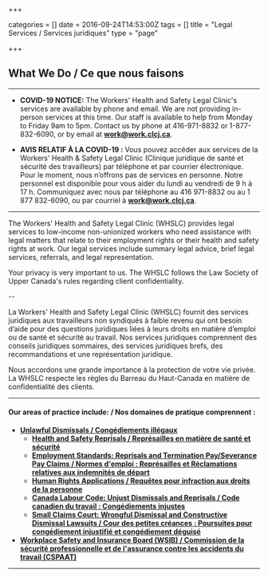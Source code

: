 +++

categories = []
date = 2016-09-24T14:53:00Z
tags = []
title = "Legal Services / Services juridiques"
type = "page"

+++
## What We Do / Ce que nous faisons

***

* **COVID-19 NOTICE:** The Workers' Health and Safety Legal Clinic's services are available by phone and email. We are not providing in-person services at this time. Our staff is available to help from Monday to Friday 9am to 5pm. Contact us by phone at 416-971-8832 or 1-877-832-6090, or by email at [**work@work.clcj.ca**](mailto:work@work.clcj.ca).


* **AVIS RELATIF À LA COVID-19 :** Vous pouvez accéder aux services de la Workers' Health & Safety Legal Clinic (Clinique juridique de santé et sécurité des travailleurs) par téléphone et par courrier électronique. Pour le moment, nous n’offrons pas de services en personne. Notre personnel est disponible pour vous aider du lundi au vendredi de 9 h à 17 h. Communiquez avec nous par téléphone au 416 971-8832 ou au 1 877 832-6090, ou par courriel à [**work@work.clcj.ca**](mailto:work@work.clcj.ca).

***

The Workers' Health and Safety Legal Clinic (WHSLC) provides legal services to low-income non-unionized workers who need assistance with legal matters that relate to their employment rights or their health and safety rights at work. Our legal services include summary legal advice, brief legal services, referrals, and legal representation.

Your privacy is very important to us. The WHSLC follows the Law Society of Upper Canada's rules regarding client confidentiality.

--

La Workers' Health and Safety Legal Clinic (WHSLC) fournit des services juridiques aux travailleurs non syndiqués à faible revenu qui ont besoin d’aide pour des questions juridiques liées à leurs droits en matière d’emploi ou de santé et sécurité au travail. Nos services juridiques comprennent des conseils juridiques sommaires, des services juridiques brefs, des recommandations et une représentation juridique.

Nous accordons une grande importance à la protection de votre vie privée. La WHSLC respecte les règles du Barreau du Haut-Canada en matière de confidentialité des clients.

***

#### Our areas of practice include: / Nos domaines de pratique comprennent :

* [**Unlawful Dismissals / Congédiements illégaux**](/features/services/unlawful-dismissals/)
  * [**Health and Safety Reprisals / Représailles en matière de santé et sécurité**](/features/services/dismissals/hsreprisals/)
  * [**Employment Standards: Reprisals and Termination Pay/Severance Pay Claims / Normes d'emploi : Représailles et Réclamations relatives aux indemnités de départ**](/features/services/dismissals/employment-standards/)
  * [**Human Rights Applications / Requêtes pour infraction aux droits de la personne**](/features/services/dismissals/human-rights/)
  * [**Canada Labour Code: Unjust Dismissals and Reprisals / Code canadien du travail : Congédiements injustes**](/features/services/dismissals/canada-labor-code/)
  * [**Small Claims Court: Wrongful Dismissal and Constructive Dismissal Lawsuits / Cour des petites créances : Poursuites pour congédiement injustifié et congédiement déguisé**](/features/services/dismissals/small-claims/)
* [**Workplace Safety and Insurance Board (WSIB) / Commission de la sécurité professionnelle et de l'assurance contre les accidents du travail (CSPAAT)**](/features/services/workplace-safety/)

***
